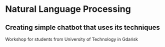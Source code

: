 # Natural Language Processing
## Creating simple chatbot that uses its techniques
Workshop for students from University of Technology in Gdańsk
